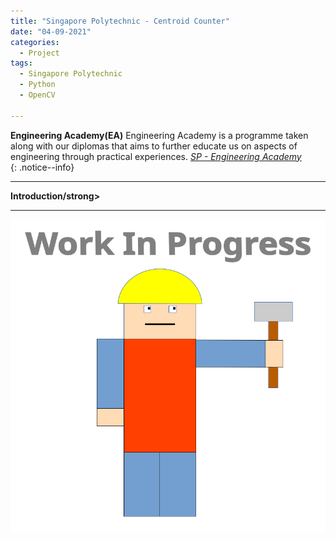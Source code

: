 ```yaml
---
title: "Singapore Polytechnic - Centroid Counter"
date: "04-09-2021"
categories:
  - Project
tags:
  - Singapore Polytechnic
  - Python
  - OpenCV

---
```


**Engineering Academy(EA)** Engineering Academy is a programme taken along with our diplomas that aims to further educate us on aspects of engineering through practical experiences. 
<cite><a href="https://www.sp.edu.sg/engineering-cluster/engineering-academy">SP - Engineering Academy</a></cite>  
{: .notice--info}

***

<strong>Introduction/strong>

***
![WIP](/assets/images/common/WIP.png)